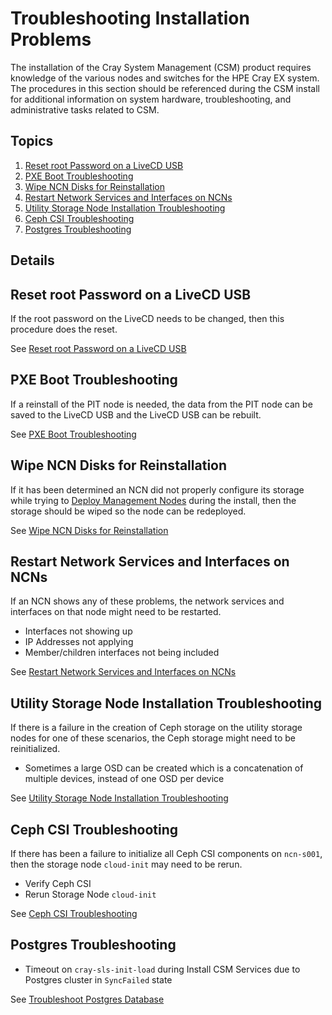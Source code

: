 # Troubleshooting Installation Problems

The installation of the Cray System Management (CSM) product requires knowledge of the various nodes and
switches for the HPE Cray EX system. The procedures in this section should be referenced during the CSM install
for additional information on system hardware, troubleshooting, and administrative tasks related to CSM.

## Topics

   1. [Reset root Password on a LiveCD USB](#reset-root-password-on-a-livecd-usb)
   1. [PXE Boot Troubleshooting](#pxe-boot-troubleshooting)
   1. [Wipe NCN Disks for Reinstallation](#wipe-ncn-disks-for-reinstallation)
   1. [Restart Network Services and Interfaces on NCNs](#restart-network-services-and-interfaces-on-ncns)
   1. [Utility Storage Node Installation Troubleshooting](#utility-storage-node-installation-troubleshooting)
   1. [Ceph CSI Troubleshooting](#ceph-csi-troubleshooting)
   1. [Postgres Troubleshooting](#postgres-troubleshooting)

## Details

## Reset root Password on a LiveCD USB

If the root password on the LiveCD needs to be changed, then this procedure does the reset.

See [Reset root Password on a LiveCD USB](livecd/Reset_root_Password_on_a_LiveCD_USB.md)

## PXE Boot Troubleshooting

If a reinstall of the PIT node is needed, the data from the PIT node can be saved to the LiveCD USB and
the LiveCD USB can be rebuilt.

See [PXE Boot Troubleshooting](troubleshooting_pxe_boot.md)

## Wipe NCN Disks for Reinstallation

If it has been determined an NCN did not properly configure its storage while trying to
[Deploy Management Nodes](deploy_non-compute_nodes.md) during the install, then the
storage should be wiped so the node can be redeployed.

See [Wipe NCN Disks for Reinstallation](../operations/node_management/Wipe_NCN_Disks.md)

## Restart Network Services and Interfaces on NCNs

If an NCN shows any of these problems, the network services and interfaces on that node might need to be restarted.
   * Interfaces not showing up
   * IP Addresses not applying
   * Member/children interfaces not being included

See [Restart Network Services and Interfaces on NCNs](../operations/node_management/NCN_Network_Troubleshooting.md)

## Utility Storage Node Installation Troubleshooting

If there is a failure in the creation of Ceph storage on the utility storage nodes for one of these scenarios,
the Ceph storage might need to be reinitialized.
   * Sometimes a large OSD can be created which is a concatenation of multiple devices, instead of one OSD per device

See [Utility Storage Node Installation Troubleshooting](troubleshooting_utility_storage_node_installation.md)

## Ceph CSI Troubleshooting

If there has been a failure to initialize all Ceph CSI components on `ncn-s001`, then the storage node
`cloud-init` may need to be rerun.
   * Verify Ceph CSI
   * Rerun Storage Node `cloud-init`

See [Ceph CSI Troubleshooting](troubleshooting_ceph_csi.md)

## Postgres Troubleshooting

* Timeout on `cray-sls-init-load` during Install CSM Services due to Postgres cluster in `SyncFailed` state

See [Troubleshoot Postgres Database](../operations/kubernetes/Troubleshoot_Postgres_Database.md#postgres-status-syncfailed)
